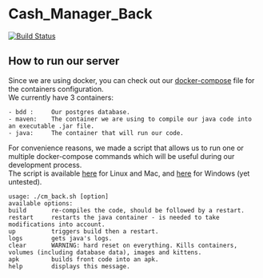 # Cash_Manager_Back
[![Build Status](https://travis-ci.org/Arnoways/Cash_Manager_Back.svg?branch=master)](https://travis-ci.org/Arnoways/Cash_Manager_Back)

## How to run our server

Since we are using docker, you can check out our [docker-compose](docker-compose.yml) file for the containers configuration.  
We currently have 3 containers:
```
- bdd :     Our postgres database.
- maven:    The container we are using to compile our java code into an executable .jar file.
- java:     The container that will run our code.
```

For convenience reasons, we made a script that allows us to run one or multiple docker-compose commands which will be useful during our development process.  
The script is available [here](cm_back.sh) for Linux and Mac, and [here](cm_back.ps1) for Windows (yet untested).

```
usage: ./cm_back.sh [option]
available options:
build       re-compiles the code, should be followed by a restart.
restart     restarts the java container - is needed to take modifications into account.
up          triggers build then a restart.
logs        gets java's logs.
clear       WARNING: hard reset on everything. Kills containers, volumes (including database data), images and kittens.
apk         builds front code into an apk.
help        displays this message.

```
